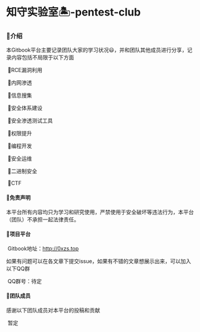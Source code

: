 # 知守实验室🏝-pentest-club

### 🐳介绍

​	本Gitbook平台主要记录团队大家的学习状况😃，并和团队其他成员进行分享，记录内容包括不局限于以下方面

​	🚩RCE漏洞利用

​	🚩内网渗透

​	🚩信息搜集

​	🚩安全体系建设

​	🚩安全渗透测试工具

​	🚩权限提升

​	🚩编程开发

​	🚩安全运维

​	🚩二进制安全

​	🚩CTF

#### 🐳免责声明

​	本平台所有内容均只为学习和研究使用，严禁使用于安全破坏等违法行为，本平台（团队）不承担一起法律责任。

#### 🐳项目平台

​	Gitbook地址：http://0xzs.top

​	如果有问题可以在各文章下提交issue，如果有不错的文章想展示出来，可以加入以下QQ群

​	QQ群号：待定

#### 🐳团队成员

感谢以下团队成员对本平台的投稿和贡献

​	暂定